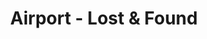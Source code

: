 ---
title: Airport - Lost & Found
categories: gamejam
layout: project
post-image: " "
description: 
islegacy: true
tags:
---
